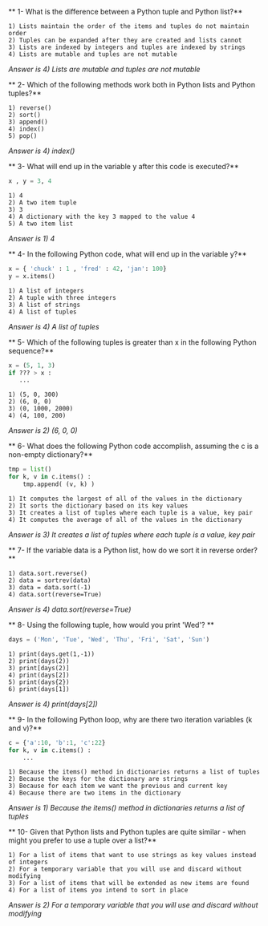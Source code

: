** 1- What is the difference between a Python tuple and Python list?**

    1) Lists maintain the order of the items and tuples do not maintain order
    2) Tuples can be expanded after they are created and lists cannot
    3) Lists are indexed by integers and tuples are indexed by strings
    4) Lists are mutable and tuples are not mutable

_Answer is 4) Lists are mutable and tuples are not mutable_

** 2- Which of the following methods work both in Python lists and Python tuples?**

    1) reverse()
    2) sort()
    3) append()
    4) index()
    5) pop()

_Answer is 4) index()_

** 3- What will end up in the variable y after this code is executed?**
```Python
x , y = 3, 4
```
    1) 4
    2) A two item tuple
    3) 3
    4) A dictionary with the key 3 mapped to the value 4
    5) A two item list

_Answer is 1) 4_

** 4- In the following Python code, what will end up in the variable y?**
```Python
x = { 'chuck' : 1 , 'fred' : 42, 'jan': 100}
y = x.items()
```
    1) A list of integers
    2) A tuple with three integers
    3) A list of strings
    4) A list of tuples

_Answer is 4) A list of tuples_

** 5- Which of the following tuples is greater than x in the following Python sequence?**
```Python
x = (5, 1, 3)
if ??? > x :
   ...
```
    1) (5, 0, 300)
    2) (6, 0, 0)
    3) (0, 1000, 2000)
    4) (4, 100, 200)

_Answer is 2) (6, 0, 0)_

** 6- What does the following Python code accomplish, assuming the c is a non-empty dictionary?**
```Python
tmp = list()
for k, v in c.items() :
    tmp.append( (v, k) )
```
    1) It computes the largest of all of the values in the dictionary
    2) It sorts the dictionary based on its key values
    3) It creates a list of tuples where each tuple is a value, key pair
    4) It computes the average of all of the values in the dictionary

_Answer is 3) It creates a list of tuples where each tuple is a value, key pair_

** 7- If the variable data is a Python list, how do we sort it in reverse order?**

    1) data.sort.reverse()
    2) data = sortrev(data)
    3) data = data.sort(-1)
    4) data.sort(reverse=True)

_Answer is 4) data.sort(reverse=True)_

** 8- Using the following tuple, how would you print 'Wed'? **
```Python
days = ('Mon', 'Tue', 'Wed', 'Thu', 'Fri', 'Sat', 'Sun')
```
    1) print(days.get(1,-1))
    2) print(days(2))
    3) print[days(2)]
    4) print(days[2])
    5) print(days{2})
    6) print(days[1])

_Answer is 4) print(days[2])_

** 9- In the following Python loop, why are there two iteration variables (k and v)?**
```Python
c = {'a':10, 'b':1, 'c':22}
for k, v in c.items() :
    ...
```
    1) Because the items() method in dictionaries returns a list of tuples
    2) Because the keys for the dictionary are strings
    3) Because for each item we want the previous and current key
    4) Because there are two items in the dictionary

_Answer is 1) Because the items() method in dictionaries returns a list of tuples_

** 10- Given that Python lists and Python tuples are quite similar - when might you prefer to use a tuple over a list?**

    1) For a list of items that want to use strings as key values instead of integers
    2) For a temporary variable that you will use and discard without modifying
    3) For a list of items that will be extended as new items are found
    4) For a list of items you intend to sort in place

_Answer is 2) For a temporary variable that you will use and discard without modifying_
